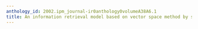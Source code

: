 ```yaml
---
anthology_id: 2002.ipm_journal-ir0anthology0volumeA38A6.1
title: An information retrieval model based on vector space method by supervised learning
---
```

